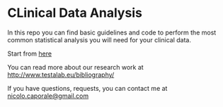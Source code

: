 # CLinical Data Analysis

In this repo you can find basic guidelines and code to perform the most common statistical analysis you will need for your clinical data.

Start from [here]()

You can read more about our research work at http://www.testalab.eu/bibliography/


If you have questions, requests, you can contact me at nicolo.caporale@gmail.com
